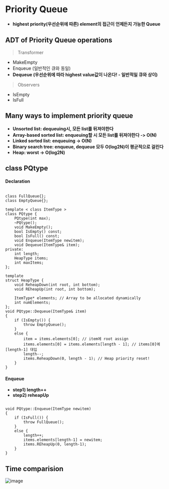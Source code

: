 Priority Queue
==================
* **highest priority(우선순위에 따른) element의 접근이 언제든지 가능한 Queue**

## ADT of Priority Queue operations
> Transformer
* MakeEmpty
* Enqueue (일반적인 큐와 동일)
* **Dequeue (우선순위에 따라 highest value값이 나온다! - 일반적일 큐와 상이)**
> Observers
* IsEmpty
* IsFull

## Many ways to implement priority queue
- **Unsorted list: dequeuing시, 모든 list를 뒤져야한다**
- **Array-based sorted list: enqueuing할 시 모든 list를 뒤져야한다 -> O(N)**
- **Linked sorted list: enqueuing -> O(N)**
- **Binary search tree: enqueue, dequeue 모두 O(log2N)이 평균적으로 걸린다**
- **Heap: worst -> O(log2N)**

## class PQtype
#### Declaration
<pre><code>
class FullQueue{};
class EmptyQueue{};

template < class ItemType >
class PQtype {
	PQtype(int max);
	~PQtype();
	void MakeEmpty();
	bool IsEmpty() const;
	bool IsFull() const;
	void Enqueue(ItemType newitem);
	void Dequeue(ItemType& item);
private:
	int length;
	HeapType<ItemType> items;
	int maxItems;
};

template <class ItemType>
struct HeapType {
	void ReheapDown(int root, int bottom);
	void REheapUp(int root, int bottom);

	ItemType* elements; // Array to be allocated dynamically
	int numElements;
};</code></pre?
![image](https://user-images.githubusercontent.com/50229148/108170542-9fa0ee80-713d-11eb-832d-9f6fca615043.png)
#### Dequeue
* **step1) root에 반환 item 값 대입**
* **step2) root에 last leaf element assign**
* **step3) length--**
* **step4) reheapdown**
<pre><code>
void PQtype<ItemType>::Dequeue(ItemType& item)
{
	if (IsEmpty()) {
		throw EmptyQueue();
	}
	else {
		item = items.elements[0]; // item에 root assign
		items.elements[0] = items.elements[length - 1]; // items[0]에 [length-1] 대입
		length--;
		items.ReheapDown(0, length - 1); // Heap priority reset!
	}
}</code></pre>
#### Enqueue
* **step1) length++**
* **step2) reheapUp**
<pre><code>
void PQtype<ItemType>::Enqueue(ItemType newitem)
{
	if (IsFull()) {
		throw FullQueue();
	}
	else {
		length++;
		items.elements[length-1] = newitem;
		items.REheapUp(0, length-1);
	}
}</code></pre>

## Time comparision
![image](https://user-images.githubusercontent.com/50229148/108170958-29e95280-713e-11eb-992b-1e45443329db.png)
